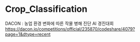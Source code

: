 # Crop_Classification
DACON : 농업 환경 변화에 따른 작물 병해 진단 AI 경진대회
https://dacon.io/competitions/official/235870/codeshare/4079?page=1&dtype=recent
